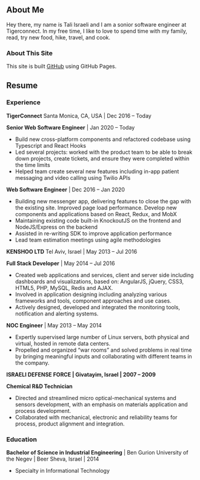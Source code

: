 ## About Me

Hey there, my name is Tali Israeli and I am a sonior software engineer at Tigerconnect. In my free time, I like to love to spend time with my family, read, try new food, hike, travel, and cook.


### About This Site

This site is built [GitHub](https://pages.github.com/) using GitHub Pages.

## Resume

### Experience

**TigerConnect** Santa Monica, CA, USA |  Dec 2016 – Today

**Senior Web Software Engineer** | Jan 2020 – Today
- Build new cross-platform components and refactored codebase using Typescript and React Hooks
- Led several projects: worked with the product team to be able to break down projects, create tickets, and ensure they were completed within the time limits
- Helped team create several new features including in-app patient messaging and video calling using Twilio APIs

**Web Software Engineer** | Dec 2016 – Jan 2020
- Building new messenger app, delivering features to close the gap with the existing site. Improved page load performance. Develop new components and applications based on React, Redux, and MobX
- Maintaining existing code built-in KnockoutJS on the frontend and NodeJS/Express on the backend
- Assisted in re-writing SDK to improve application performance
- Lead team estimation meetings using agile methodologies

**KENSHOO LTD** Tel Aviv, Israel | May 2013 – Jul 2016

**Full Stack Developer** | May 2014 – Jul 2016
- Created web applications and services, client and server side including dashboards and visualizations, based on: AngularJS, jQuery, CSS3, HTML5, PHP, MySQL, Redis and AJAX.
- Involved in application designing including analyzing various frameworks and tools, component approaches and use cases.
- Actively designed, developed and integrated the monitoring tools, notification and alerting systems.


**NOC Engineer** | May 2013 – May 2014
- Expertly supervised large number of Linux servers, both physical and virtual, hosted in remote data centers.
- Propelled and organized “war rooms” and solved problems in real time by bringing meaningful inputs and collaborating with different teams in the company.

**ISRAELI DEFENSE FORCE | Givatayim, Israel | 2007 – 2009**

**Chemical R&D Technician**
- Directed and streamlined micro optical-mechanical systems and sensors development, with an emphasis on materials application and process development.
- Collaborated with mechanical, electronic and reliability teams for process, product alignment and integration.



### Education

**Bachelor of Science in Industrial Engineering** | Ben Gurion University of the Negev | Beer Sheva, Israel | 2014
- Specialty in Informational Technology
